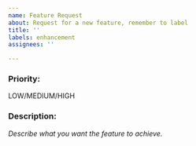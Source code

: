 ```yaml
---
name: Feature Request
about: Request for a new feature, remember to label
title: ''
labels: enhancement
assignees: ''

---
```


### Priority: 
LOW/MEDIUM/HIGH
### Description:
_Describe what you want the feature to achieve._
